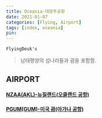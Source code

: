 ```yaml
---
title: Oceania-대양주공항
date: 2021-01-07
categories: [Flying, Airport]
tags: [index, oceania]
pin:
---
```


`FlyingDeuk's`
>남태평양의 섬나라들과 괌을 포함함. <br>

## AIRPORT

#### [NZAA(AKL)-뉴질랜드(오클랜드 공항)](/posts/NZAA-AKL/)

#### [PGUM(GUM)-미국 괌(아가나 공항)](/posts/PGUM-GUM/)

